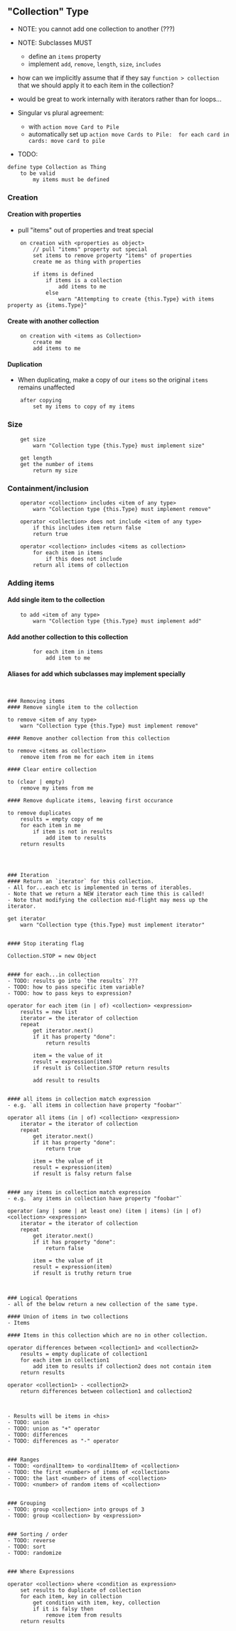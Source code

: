 ## "Collection" Type
- NOTE: you cannot add one collection to another (???)
- NOTE: Subclasses MUST
	- define an `items` property
	- implement `add`, `remove`, `length`, `size`, `includes`

- how can we implicitly assume that if they say
		`function > collection`
	that we should apply it to each item in the collection?

- would be great to work internally with iterators rather than for loops...

- Singular vs plural agreement:
	- with
		`action move Card to Pile`
  	- automatically set up
  		`action move Cards to Pile:  for each card in cards: move card to pile`


- TODO:

```
define type Collection as Thing
	to be valid
		my items must be defined
```

### Creation
#### Creation with properties
- pull "items" out of properties and treat special
```
	on creation with <properties as object>
		// pull "items" property out special
		set items to remove property "items" of properties
		create me as thing with properties

		if items is defined
			if items is a collection
				add items to me
			else
				warn "Attempting to create {this.Type} with items property as {items.Type}"
```

#### Create with another collection
```
	on creation with <items as Collection>
		create me
		add items to me
```

#### Duplication
- When duplicating, make a copy of our `items` so the original `items` remains unaffected
```
	after copying
		set my items to copy of my items
```


### Size
```
	get size
		warn "Collection type {this.Type} must implement size"

	get length
	get the number of items
		return my size
```

### Containment/inclusion
```
	operator <collection> includes <item of any type>
		warn "Collection type {this.Type} must implement remove"

	operator <collection> does not include <item of any type>
		if this includes item return false
		return true

	operator <collection> includes <items as collection>
		for each item in items
			if this does not include
		return all items of collection
```


### Adding items
#### Add single item to the collection
```
	to add <item of any type>
		warn "Collection type {this.Type} must implement add"
```
#### Add another collection to this collection
```	to add <items as collection>
		for each item in items
			add item to me
```
#### Aliases for add which subclasses may implement specially
```


### Removing items
#### Remove single item to the collection
```
	to remove <item of any type>
		warn "Collection type {this.Type} must implement remove"
```
#### Remove another collection from this collection
```
	to remove <items as collection>
		remove item from me for each item in items
```
#### Clear entire collection
```
	to (clear | empty)
		remove my items from me
```
#### Remove duplicate items, leaving first occurance
```
	to remove duplicates
		results = empty copy of me
		for each item in me
			if item is not in results
				add item to results
		return results
```



### Iteration
#### Return an `iterator` for this collection.
- All for...each etc is implemented in terms of iterables.
- Note that we return a NEW iterator each time this is called!
- Note that modifying the collection mid-flight may mess up the iterator.
```
	get iterator
		warn "Collection type {this.Type} must implement iterator"
```

#### Stop iterating flag
```
	Collection.STOP = new Object
```

#### for each...in collection
- TODO: results go into `the results` ???
- TODO: how to pass specific item variable?
- TODO: how to pass keys to expression?
```
	operator for each item (in | of) <collection> <expression>
		results = new list
		iterator = the iterator of collection
		repeat
			get iterator.next()
			if it has property "done":
				return results

			item = the value of it
			result = expression(item)
			if result is Collection.STOP return results

			add result to results
```

#### all items in collection match expression
- e.g. `all items in collection have property "foobar"`
```
	operator all items (in | of) <collection> <expression>
		iterator = the iterator of collection
		repeat
			get iterator.next()
			if it has property "done":
				return true

			item = the value of it
			result = expression(item)
			if result is falsy return false
```

#### any items in collection match expression
- e.g. `any items in collection have property "foobar"`
```
	operator (any | some | at least one) (item | items) (in | of) <collection> <expression>
		iterator = the iterator of collection
		repeat
			get iterator.next()
			if it has property "done":
				return false

			item = the value of it
			result = expression(item)
			if result is truthy return true
```


### Logical Operations
- all of the below return a new collection of the same type.

#### Union of items in two collections
- Items

#### Items in this collection which are no in other collection.
```
	operator differences between <collection1> and <collection2>
		results = empty duplicate of collection1
		for each item in collection1
			add item to results if collection2 does not contain item
		return results

	operator <collection1> - <collection2>
		return differences between collection1 and collection2
```


- Results will be items in <his>
- TODO: union
- TODO: union as "+" operator
- TODO: differences
- TODO: differences as "-" operator


### Ranges
- TODO: <ordinalItem> to <ordinalItem> of <collection>
- TODO: the first <number> of items of <collection>
- TODO: the last <number> of items of <collection>
- TODO: <number> of random items of <collection>


### Grouping
- TODO: group <collection> into groups of 3
- TODO: group <collection> by <expression>


### Sorting / order
- TODO: reverse
- TODO: sort
- TODO: randomize


### Where Expressions
```
	operator <collection> where <condition as expression>
		set results to duplicate of collection
		for each item, key in collection
			get condition with item, key, collection
			if it is falsy then
				remove item from results
		return results
```
